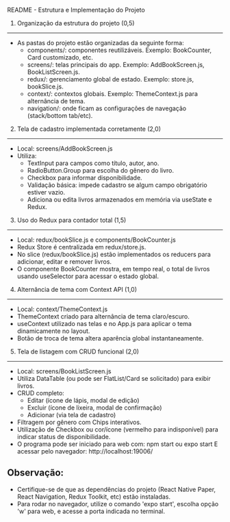 README - Estrutura e Implementação do Projeto

1. Organização da estrutura do projeto (0,5)
---------------------------------------------
- As pastas do projeto estão organizadas da seguinte forma:
  - components/: componentes reutilizáveis. Exemplo: BookCounter, Card customizado, etc. 
  - screens/: telas principais do app. Exemplo: AddBookScreen.js, BookListScreen.js.
  - redux/: gerenciamento global de estado. Exemplo: store.js, bookSlice.js.
  - context/: contextos globais. Exemplo: ThemeContext.js para alternância de tema.
  - navigation/: onde ficam as configurações de navegação (stack/bottom tab/etc).

2. Tela de cadastro implementada corretamente (2,0)
---------------------------------------------------
- Local: screens/AddBookScreen.js
- Utiliza:
  - TextInput para campos como título, autor, ano.
  - RadioButton.Group para escolha do gênero do livro.
  - Checkbox para informar disponibilidade.
  - Validação básica: impede cadastro se algum campo obrigatório estiver vazio.
  - Adiciona ou edita livros armazenados em memória via useState e Redux.

3. Uso do Redux para contador total (1,5)
-----------------------------------------
- Local: redux/bookSlice.js e components/BookCounter.js
- Redux Store é centralizada em redux/store.js.
- No slice (redux/bookSlice.js) estão implementados os reducers para adicionar, editar e remover livros.
- O componente BookCounter mostra, em tempo real, o total de livros usando useSelector para acessar o estado global.

4. Alternância de tema com Context API (1,0)
--------------------------------------------
- Local: context/ThemeContext.js
- ThemeContext criado para alternância de tema claro/escuro.
- useContext utilizado nas telas e no App.js para aplicar o tema dinamicamente no layout.
- Botão de troca de tema altera aparência global instantaneamente.

5. Tela de listagem com CRUD funcional (2,0)
-------------------------------------------
- Local: screens/BookListScreen.js
- Utiliza DataTable (ou pode ser FlatList/Card se solicitado) para exibir livros.
- CRUD completo:
  - Editar (ícone de lápis, modal de edição)
  - Excluir (ícone de lixeira, modal de confirmação)
  - Adicionar (via tela de cadastro)
- Filtragem por gênero com Chips interativos.
- Utilização de Checkbox ou cor/ícone (vermelho para indisponível) para indicar status de disponibilidade.
- O programa pode ser iniciado para web com:
    npm start
  ou
    expo start
  E acessar pelo navegador: http://localhost:19006/

Observação:
-----------
- Certifique-se de que as dependências do projeto (React Native Paper, React Navigation, Redux Toolkit, etc) estão instaladas.
- Para rodar no navegador, utilize o comando 'expo start', escolha opção 'w' para web, e acesse a porta indicada no terminal.
